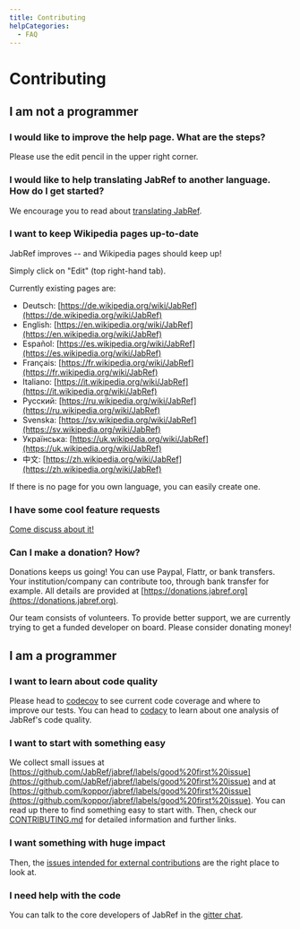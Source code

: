 ```yaml
---
title: Contributing
helpCategories:
  - FAQ
---
```


# Contributing

## I am not a programmer

### I would like to improve the help page. What are the steps?

Please use the edit pencil in the upper right corner.

### I would like to help translating JabRef to another language. How do I get started?

We encourage you to read about [translating JabRef](../contributing/translatinggui.md).

### I want to keep Wikipedia pages up-to-date

JabRef improves -- and Wikipedia pages should keep up!

Simply click on "Edit" \(top right-hand tab\).

Currently existing pages are:

* Deutsch: [https://de.wikipedia.org/wiki/JabRef](https://de.wikipedia.org/wiki/JabRef)
* English: [https://en.wikipedia.org/wiki/JabRef](https://en.wikipedia.org/wiki/JabRef)
* Español: [https://es.wikipedia.org/wiki/JabRef](https://es.wikipedia.org/wiki/JabRef)
* Français: [https://fr.wikipedia.org/wiki/JabRef](https://fr.wikipedia.org/wiki/JabRef)
* Italiano: [https://it.wikipedia.org/wiki/JabRef](https://it.wikipedia.org/wiki/JabRef)
* Русский: [https://ru.wikipedia.org/wiki/JabRef](https://ru.wikipedia.org/wiki/JabRef)
* Svenska: [https://sv.wikipedia.org/wiki/JabRef](https://sv.wikipedia.org/wiki/JabRef)
* Українська: [https://uk.wikipedia.org/wiki/JabRef](https://uk.wikipedia.org/wiki/JabRef)
* 中文: [https://zh.wikipedia.org/wiki/JabRef](https://zh.wikipedia.org/wiki/JabRef)

If there is no page for you own language, you can easily create one.

### I have some cool feature requests

[Come discuss about it!](http://discourse.jabref.org/)

### Can I make a donation? How?

Donations keeps us going! You can use Paypal, Flattr, or bank transfers. Your institution/company can contribute too, through bank transfer for example. All details are provided at [https://donations.jabref.org](https://donations.jabref.org).

Our team consists of volunteers. To provide better support, we are currently trying to get a funded developer on board. Please consider donating money!

## I am a programmer

### I want to learn about code quality

Please head to [codecov](https://codecov.io/github/JabRef/jabref) to see current code coverage and where to improve our tests. You can head to [codacy](https://www.codacy.com/app/simonharrer/jabref/dashboard) to learn about one analysis of JabRef's code quality.

### I want to start with something easy

We collect small issues at [https://github.com/JabRef/jabref/labels/good%20first%20issue](https://github.com/JabRef/jabref/labels/good%20first%20issue) and at [https://github.com/koppor/jabref/labels/good%20first%20issue](https://github.com/koppor/jabref/labels/good%20first%20issue). You can read up there to find something easy to start with. Then, check our [CONTRIBUTING.md](https://github.com/JabRef/jabref/blob/master/CONTRIBUTING.md) for detailed information and further links.

### I want something with huge impact

Then, the [issues intended for external contributions](https://github.com/JabRef/jabref/labels/help-wanted) are the right place to look at.

### I need help with the code

You can talk to the core developers of JabRef in the [gitter chat](https://gitter.im/JabRef/jabref).

